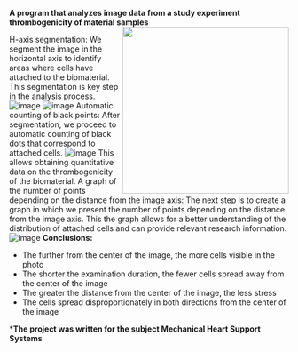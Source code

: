**A program that analyzes image data from a study experiment thrombogenicity of material samples**
<img width ="300" src="https://github.com/Szym0nion/Student-projects/assets/110334194/202686e8-2925-4533-80e3-f29ca8da02ba" align="right">

H-axis segmentation: We segment the image in the horizontal axis to identify areas where cells have attached to the biomaterial. This segmentation is key step in the analysis process.
![image](https://github.com/Szym0nion/Student-projects/assets/110334194/8a4e85dc-b353-4ddd-acdb-149c36e06ba1) ![image](https://github.com/Szym0nion/Student-projects/assets/110334194/d66508ae-27db-4281-a23d-661314b26c37)
Automatic counting of black points: After segmentation, we proceed to automatic counting of black dots that correspond to attached cells. 
![image](https://github.com/Szym0nion/Student-projects/assets/110334194/ce971cee-f0e7-483e-86de-0f79233a5008)
This allows obtaining quantitative data on the thrombogenicity of the biomaterial. A graph of the number of points depending on the distance from the image axis: The next step is to create a graph in which we present the number of points depending on the distance from the image axis. This the graph allows for a better understanding of the distribution of attached cells and can provide relevant research information.
![image](https://github.com/Szym0nion/Student-projects/assets/110334194/5c65d514-25d7-4509-b98e-1fce68459780)
**Conclusions:**
- The further from the center of the image, the more cells visible in the photo
- The shorter the examination duration, the fewer cells spread away from the center of the image
- The greater the distance from the center of the image, the less stress
- The cells spread disproportionately in both directions from the center of the image

***The project was written for the subject Mechanical Heart Support Systems**
